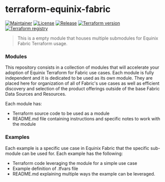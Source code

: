 # terraform-equinix-fabric
[![Maintainer](https://img.shields.io/badge/maintained%20by-equinix-red?style=flat-square)](https://www.equinix.com/)
[![License](https://img.shields.io/github/license/equinix/terraform-equinix-fabric?style=flat-square)](LICENSE)
[![Release](https://img.shields.io/github/v/release/equinix/terraform-equinix-fabric?style=flat-square)](https://github.com/equinix/terraform-equinix-fabric/releases)
[![Terraform version](https://img.shields.io/badge/terraform-%3E%3D1.5.4-623CE4.svg?style=flat-square&logo=terraform)](https://github.com/hashicorp/terraform)
[![Terraform registry](https://img.shields.io/badge/terraform-registry-623CE4.svg?style=flat-square&logo=terraform)](https://registry.terraform.io/modules/equinix/terraform-equinix-fabric)

> This is a empty module that houses multiple submodules for Equinix Fabric Terraform usage.

### Modules

This repository consists in a collection of modules that will accelerate your adoption of Equinix Terraform for Fabric use cases.
Each module is fully independent and it is dedicated to be used as its own module. They are placed here for organization of
all of Fabric's use cases as well as efficient discovery and selection of the product offerings outside of the base Fabric
Data Sources and Resources.

Each module has:

* Terraform source code to be used as a module
* README.md file containing instructions and specific notes to work with the module

### Examples

Each example is a specific use case in Equinix Fabric that the specific sub-module can be used for. Each example has the following:

* Terraform code leveraging the module for a simple use case
* Example definition of .tfvars file
* README.md explaining multiple ways the example can be leveraged.
